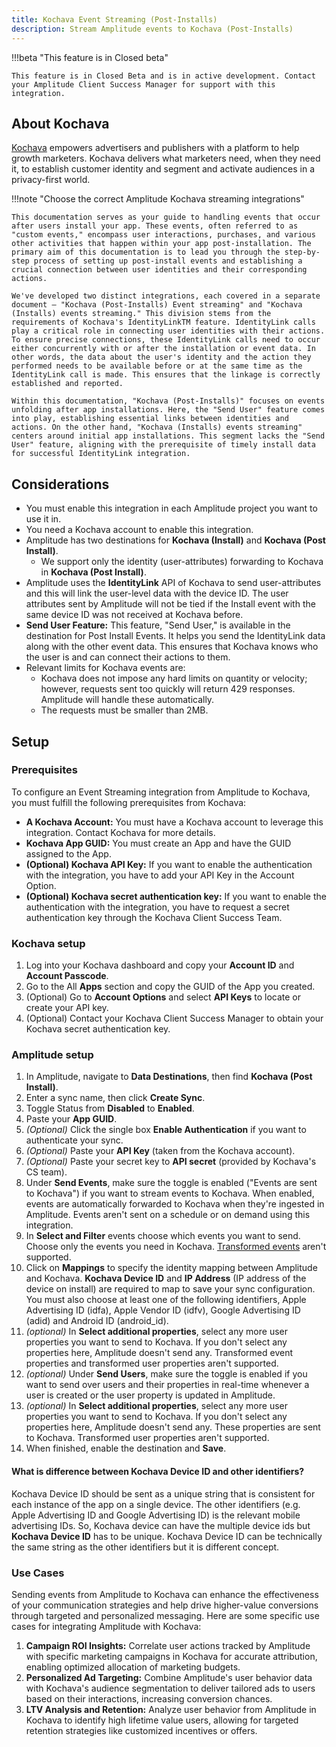 ```yaml
---
title: Kochava Event Streaming (Post-Installs)
description: Stream Amplitude events to Kochava (Post-Installs)
---
```


!!!beta "This feature is in Closed beta"

    This feature is in Closed Beta and is in active development. Contact your Amplitude Client Success Manager for support with this integration.

## About Kochava
                                                                                                                                                                                                                                             
[Kochava](https://www.kochava.com) empowers advertisers and publishers with a platform to help growth marketers. Kochava delivers what marketers need, when they need it, to establish customer identity and segment and activate audiences in a privacy-first world.

!!!note "Choose the correct Amplitude Kochava streaming integrations"

    This documentation serves as your guide to handling events that occur after users install your app. These events, often referred to as "custom events," encompass user interactions, purchases, and various other activities that happen within your app post-installation. The primary aim of this documentation is to lead you through the step-by-step process of setting up post-install events and establishing a crucial connection between user identities and their corresponding actions.

    We've developed two distinct integrations, each covered in a separate document – "Kochava (Post-Installs) Event streaming" and "Kochava (Installs) events streaming." This division stems from the requirements of Kochava's IdentityLinkTM feature. IdentityLink calls play a critical role in connecting user identities with their actions. To ensure precise connections, these IdentityLink calls need to occur either concurrently with or after the installation or event data. In other words, the data about the user's identity and the action they performed needs to be available before or at the same time as the IdentityLink call is made. This ensures that the linkage is correctly established and reported.

    Within this documentation, "Kochava (Post-Installs)" focuses on events unfolding after app installations. Here, the "Send User" feature comes into play, establishing essential links between identities and actions. On the other hand, "Kochava (Installs) events streaming" centers around initial app installations. This segment lacks the "Send User" feature, aligning with the prerequisite of timely install data for successful IdentityLink integration.

## Considerations

- You must enable this integration in each Amplitude project you want to use it in.
- You need a Kochava account to enable this integration.
- Amplitude has two destinations for **Kochava (Install)** and **Kochava (Post Install)**.
  - We support only the identity (user-attributes) forwarding to Kochava in **Kochava (Post Install)**.
- Amplitude uses the **IdentityLink** API of Kochava to send user-attributes and this will link the user-level data with the device ID. The user attributes sent by Amplitude will not be tied if the Install event with the same device ID was not received at Kochava before.
- **Send User Feature:** This feature, "Send User," is available in the destination for Post Install Events. It helps you send the IdentityLink data along with the other event data. This ensures that Kochava knows who the user is and can connect their actions to them.
- Relevant limits for Kochava events are:
    - Kochava does not impose any hard limits on quantity or velocity; however, requests sent too quickly will return 429 responses. Amplitude will handle these automatically. 
    - The requests must be smaller than 2MB.

## Setup

### Prerequisites

To configure an Event Streaming integration from Amplitude to Kochava, you must fulfill the following prerequisites from Kochava:

- **A Kochava Account:** You must have a Kochava account to leverage this integration. Contact Kochava for more details.
- **Kochava App GUID:** You must create an App and have the GUID assigned to the App.
- **(Optional) Kochava API Key:** If you want to enable the authentication with the integration, you have to add your API Key in the Account Option.
- **(Optional) Kochava secret authentication key:** If you want to enable the authentication with the integration, you have to request a secret authentication key through the Kochava Client Success Team.

### Kochava setup

1. Log into your Kochava dashboard and copy your **Account ID** and **Account Passcode**.
2. Go to the All **Apps** section and copy the GUID of the App you created.
3. (Optional) Go to **Account Options** and select **API Keys** to locate or create your API key.
4. (Optional) Contact your Kochava Client Success Manager to obtain your Kochava secret authentication key.

### Amplitude setup

1. In Amplitude, navigate to **Data Destinations**, then find **Kochava (Post Install)**.
2. Enter a sync name, then click **Create Sync**.
3. Toggle Status from **Disabled** to **Enabled**.
4. Paste your **App GUID**.
5. *(Optional)* Click the single box **Enable Authentication** if you want to authenticate your sync.
6. *(Optional)* Paste your **API Key** (taken from the Kochava account).
7. *(Optional)* Paste your secret key to **API secret** (provided by Kochava's CS team).
8. Under **Send Events**, make sure the toggle is enabled ("Events are sent to Kochava") if you want to stream events to Kochava. When enabled, events are automatically forwarded to Kochava when they're ingested in Amplitude. Events aren't sent on a schedule or on demand using this integration.
9. In **Select and Filter** events choose which events you want to send. Choose only the events you need in Kochava. [Transformed events](https://help.amplitude.com/hc/en-us/articles/5913315221915-Transformations-Retroactively-modify-your-event-data-structure#:~:text=Amplitude%20Data's%20transformations%20feature%20allows,them%20to%20all%20historical%20data.) aren't supported.
10. Click on **Mappings** to specify the identity mapping between Amplitude and Kochava. **Kochava Device ID** and **IP Address** (IP address of the device on install) are required to map to save your sync configuration. You must also choose at least one of the following identifiers, Apple Advertising ID (idfa), Apple Vendor ID (idfv), Google Advertising ID (adid) and Android ID (android_id). 
11. *(optional)* In **Select additional properties**, select any more user properties you want to send to Kochava. If you don't select any properties here, Amplitude doesn't send any. Transformed event properties and transformed user properties aren't supported.
12. *(optional)* Under **Send Users**, make sure the toggle is enabled if you want to send over users and their properties in real-time whenever a user is created or the user property is updated in Amplitude.
13. *(optional)* In **Select additional properties**, select any more user properties you want to send to Kochava. If you don't select any properties here, Amplitude doesn't send any. These properties are sent to Kochava. Transformed user properties aren't supported.
14. When finished, enable the destination and **Save**.

#### What is difference between Kochava Device ID and other identifiers?

Kochava Device ID should be sent as a unique string that is consistent for each instance of the app on a single device. The other identifiers (e.g. Apple Advertising ID and Google Advertising ID) is the relevant mobile advertising IDs. So, Kochava device can have the multiple device ids but **Kochava Device ID** has to be unique. Kochava Device ID can be technically the same string as the other identifiers but it is different concept.

### Use Cases

Sending events from Amplitude to Kochava can enhance the effectiveness of your communication strategies and help drive higher-value conversions through targeted and personalized messaging. Here are some specific use cases for integrating Amplitude with Kochava:

1. **Campaign ROI Insights:** Correlate user actions tracked by Amplitude with specific marketing campaigns in Kochava for accurate attribution, enabling optimized allocation of marketing budgets.
2. **Personalized Ad Targeting:** Combine Amplitude's user behavior data with Kochava's audience segmentation to deliver tailored ads to users based on their interactions, increasing conversion chances.
3. **LTV Analysis and Retention:** Analyze user behavior from Amplitude in Kochava to identify high lifetime value users, allowing for targeted retention strategies like customized incentives or offers.
